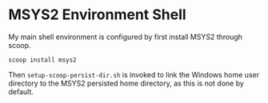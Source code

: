 # MSYS2 Environment Shell

My main shell environment is configured by first install MSYS2 through scoop.

```
scoop install msys2
```

Then `setup-scoop-persist-dir.sh` is invoked to link the Windows home user directory to the MSYS2 persisted home directory, as this is not done by default.

